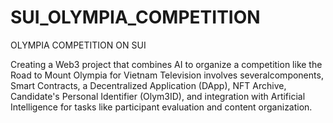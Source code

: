 # SUI_OLYMPIA_COMPETITION
OLYMPIA COMPETITION ON SUI

Creating a Web3 project that combines AI to ​organize a competition like the Road to Mount ​Olympia for Vietnam Television involves several ​components, Smart Contracts, a Decentralized ​Application (DApp), NFT Archive, Candidate's ​Personal Identifier (Olym3ID), and integration ​with Artificial Intelligence for tasks like participant ​evaluation and content organization.


